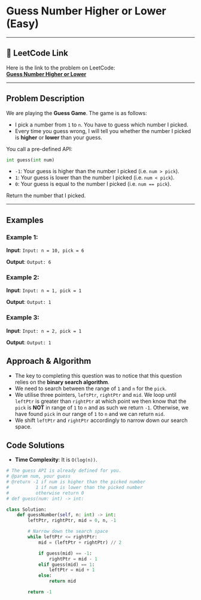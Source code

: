 # Guess Number Higher or Lower (Easy)

---

## 🔗 LeetCode Link

Here is the link to the problem on LeetCode:  
[**Guess Number Higher or Lower**](https://leetcode.com/problems/guess-number-higher-or-lower/)

---

## Problem Description

We are playing the **Guess Game**. The game is as follows:

- I pick a number from `1` to `n`. You have to guess which number I picked.
- Every time you guess wrong, I will tell you whether the number I picked is **higher** or **lower** than your guess.

You call a pre-defined API:

```python
int guess(int num)
```

- `-1`: Your guess is higher than the number I picked (i.e. `num > pick`).
- `1`: Your guess is lower than the number I picked (i.e. `num < pick`).
- `0`: Your guess is equal to the number I picked (i.e. `num == pick`).

Return the number that I picked.

---

## Examples

### Example 1:

**Input**:
`Input: n = 10, pick = 6`

**Output**:
`Output: 6`

### Example 2:

**Input**:
`Input: n = 1, pick = 1`

**Output**:
`Output: 1`

### Example 3:

**Input**:
`Input: n = 2, pick = 1`

**Output**:
`Output: 1`

## Approach & Algorithm

- The key to completing this question was to notice that this question relies on the **binary search algorithm**.
- We need to search between the range of `1` and `n` for the `pick`.
- We utilise three pointers, `leftPtr`, `rightPtr` and `mid`. We loop until `leftPtr` is greater than `rightPtr` at which point we then know that the `pick` is **NOT** in range of `1` to `n` and as such we return `-1`. Otherwise, we have found `pick` in our range of `1` to `n` and we can return `mid`.
- We shift `leftPtr` and `rightPtr` accordingly to narrow down our search space.

## Code Solutions

- **Time Complexity**: It is `O(log(n))`.

```python
# The guess API is already defined for you.
# @param num, your guess
# @return -1 if num is higher than the picked number
#          1 if num is lower than the picked number
#          otherwise return 0
# def guess(num: int) -> int:

class Solution:
    def guessNumber(self, n: int) -> int:
        leftPtr, rightPtr, mid = 0, n, -1

        # Narrow down the search space
        while leftPtr <= rightPtr:
            mid = (leftPtr + rightPtr) // 2

            if guess(mid) == -1:
                rightPtr = mid - 1
            elif guess(mid) == 1:
                leftPtr = mid + 1
            else:
                return mid

        return -1
```
